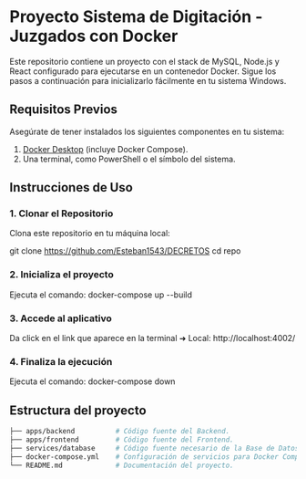 # Proyecto Sistema de Digitación - Juzgados con Docker

Este repositorio contiene un proyecto con el stack de MySQL, Node.js y React configurado para ejecutarse en un contenedor Docker. 
Sigue los pasos a continuación para inicializarlo fácilmente en tu sistema Windows.

## Requisitos Previos

Asegúrate de tener instalados los siguientes componentes en tu sistema:

1. [Docker Desktop](https://www.docker.com/products/docker-desktop) (incluye Docker Compose).
2. Una terminal, como PowerShell o el símbolo del sistema.

## Instrucciones de Uso

### 1. Clonar el Repositorio
Clona este repositorio en tu máquina local:
<!-- ```bash -->
git clone https://github.com/Esteban1543/DECRETOS
cd repo

### 2. Inicializa el proyecto
Ejecuta el comando:
  docker-compose up --build

### 3. Accede al aplicativo
Da click en el link que aparece en la terminal
➜ Local: http://localhost:4002/

### 4. Finaliza la ejecución
Ejecuta el comando:
  docker-compose down

## Estructura del proyecto
```bash
├── apps/backend          # Código fuente del Backend.
├── apps/frontend         # Código fuente del Frontend.
├── services/database     # Código fuente necesario de la Base de Datos (DDL - DML).
├── docker-compose.yml    # Configuración de servicios para Docker Compose.
└── README.md             # Documentación del proyecto.
